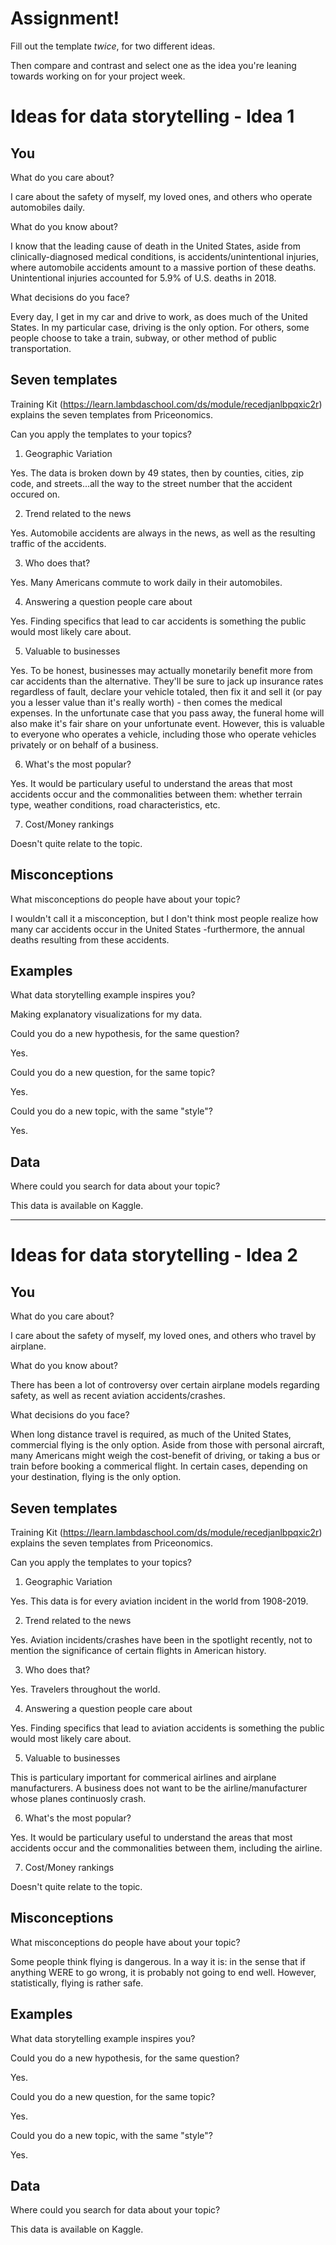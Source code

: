 # Assignment!

Fill out the template *twice*, for two different ideas.

Then compare and contrast and select one as the idea you're leaning towards
working on for your project week.


# Ideas for data storytelling - Idea 1

## You

What do you care about?

I care about the safety of myself, my loved ones, and others who operate automobiles daily.

What do you know about?

I know that the leading cause of death in the United States, aside from clinically-diagnosed medical conditions, is accidents/unintentional injuries, where automobile accidents amount to a massive portion of these deaths. Unintentional injuries accounted for 5.9% of U.S. deaths in 2018.

What decisions do you face?

Every day, I get in my car and drive to work, as does much of the United States. In my particular case, driving is the only option. For others, some people choose to take a train, subway, or other method of public transportation.

## Seven templates

Training Kit (https://learn.lambdaschool.com/ds/module/recedjanlbpqxic2r) explains the seven templates from Priceonomics.

Can you apply the templates to your topics? 

1. Geographic Variation

Yes. The data is broken down by 49 states, then by counties, cities, zip code, and streets...all the way to the street number that the accident occured on.

2. Trend related to the news

Yes. Automobile accidents are always in the news, as well as the resulting traffic of the accidents.

3. Who does that?

Yes. Many Americans commute to work daily in their automobiles.

4. Answering a question people care about

Yes. Finding specifics that lead to car accidents is something the public would most likely care about.

5. Valuable to businesses

Yes. To be honest, businesses may actually monetarily benefit more from car accidents than the alternative. They'll be sure to jack up insurance rates regardless of fault, declare your vehicle totaled, then fix it and sell it (or pay you a lesser value than it's really worth) - then comes the medical expenses. In the unfortunate case that you pass away, the funeral home will also make it's fair share on your unfortunate event. However, this is valuable to everyone who operates a vehicle, including those who operate vehicles privately or on behalf of a business.

6. What's the most popular?

Yes. It would be particulary useful to understand the areas that most accidents occur and the commonalities between them: whether terrain type, weather conditions, road characteristics, etc.

7. Cost/Money rankings

Doesn't quite relate to the topic.

## Misconceptions

What misconceptions do people have about your topic?

I wouldn't call it a misconception, but I don't think most people realize how many car accidents occur in the United States -furthermore, the annual deaths resulting from these accidents.

## Examples

What data storytelling example inspires you?

Making explanatory visualizations for my data.

Could you do a new hypothesis, for the same question?

Yes.

Could you do a new question, for the same topic?

Yes.

Could you do a new topic, with the same "style"?

Yes.

## Data

Where could you search for data about your topic?

This data is available on Kaggle.

---

# Ideas for data storytelling - Idea 2

## You

What do you care about?

I care about the safety of myself, my loved ones, and others who travel by airplane.

What do you know about?

There has been a lot of controversy over certain airplane models regarding safety, as well as recent aviation accidents/crashes.

What decisions do you face?

When long distance travel is required, as much of the United States, commercial flying is the only option. Aside from those with personal aircraft, many Americans might weigh the cost-benefit of driving, or taking a bus or train before booking a commerical flight. In certain cases, depending on your destination, flying is the only option.

## Seven templates

Training Kit (https://learn.lambdaschool.com/ds/module/recedjanlbpqxic2r) explains the seven templates from Priceonomics.

Can you apply the templates to your topics? 

1. Geographic Variation

Yes. This data is for every aviation incident in the world from 1908-2019.

2. Trend related to the news

Yes. Aviation incidents/crashes have been in the spotlight recently, not to mention the significance of certain flights in American history.

3. Who does that?

Yes. Travelers throughout the world. 

4. Answering a question people care about

Yes. Finding specifics that lead to aviation accidents is something the public would most likely care about.

5. Valuable to businesses

This is particulary important for commerical airlines and airplane manufacturers. A business does not want to be the airline/manufacturer whose planes continuosly crash.

6. What's the most popular?

Yes. It would be particulary useful to understand the areas that most accidents occur and the commonalities between them, including the airline.

7. Cost/Money rankings

Doesn't quite relate to the topic.

## Misconceptions

What misconceptions do people have about your topic?

Some people think flying is dangerous. In a way it is: in the sense that if anything WERE to go wrong, it is probably not going to end well. However, statistically, flying is rather safe.

## Examples

What data storytelling example inspires you?


Could you do a new hypothesis, for the same question?

Yes.

Could you do a new question, for the same topic?

Yes.

Could you do a new topic, with the same "style"?

Yes.

## Data

Where could you search for data about your topic?

This data is available on Kaggle.
